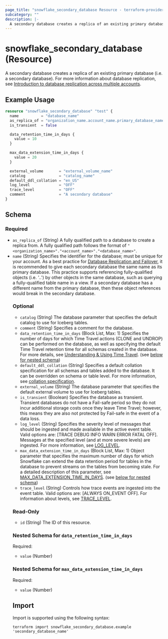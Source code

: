```yaml
---
page_title: "snowflake_secondary_database Resource - terraform-provider-snowflake"
subcategory: ""
description: |-
  A secondary database creates a replica of an existing primary database (i.e. a secondary database). For more information about database replication, see Introduction to database replication across multiple accounts https://docs.snowflake.com/en/user-guide/db-replication-intro.
---
```


# snowflake_secondary_database (Resource)

A secondary database creates a replica of an existing primary database (i.e. a secondary database). For more information about database replication, see [Introduction to database replication across multiple accounts](https://docs.snowflake.com/en/user-guide/db-replication-intro).

## Example Usage

```terraform
resource "snowflake_secondary_database" "test" {
  name          = "database_name"
  as_replica_of = "organization_name.account_name.primary_database_name"
  is_transient  = false

  data_retention_time_in_days {
    value = 10
  }

  max_data_extension_time_in_days {
    value = 20
  }

  external_volume       = "external_volume_name"
  catalog               = "catalog_name"
  default_ddl_collation = "en_US"
  log_level             = "OFF"
  trace_level           = "OFF"
  comment               = "A secondary database"
}
```

<!-- schema generated by tfplugindocs -->
## Schema

### Required

- `as_replica_of` (String) A fully qualified path to a database to create a replica from. A fully qualified path follows the format of `"<organization_name>"."<account_name>"."<database_name>"`.
- `name` (String) Specifies the identifier for the database; must be unique for your account. As a best practice for [Database Replication and Failover](https://docs.snowflake.com/en/user-guide/db-replication-intro), it is recommended to give each secondary database the same name as its primary database. This practice supports referencing fully-qualified objects (i.e. '<db>.<schema>.<object>') by other objects in the same database, such as querying a fully-qualified table name in a view. If a secondary database has a different name from the primary database, then these object references would break in the secondary database.

### Optional

- `catalog` (String) The database parameter that specifies the default catalog to use for Iceberg tables.
- `comment` (String) Specifies a comment for the database.
- `data_retention_time_in_days` (Block List, Max: 1) Specifies the number of days for which Time Travel actions (CLONE and UNDROP) can be performed on the database, as well as specifying the default Time Travel retention time for all schemas created in the database. For more details, see [Understanding & Using Time Travel](https://docs.snowflake.com/en/user-guide/data-time-travel). (see [below for nested schema](#nestedblock--data_retention_time_in_days))
- `default_ddl_collation` (String) Specifies a default collation specification for all schemas and tables added to the database. It can be overridden on schema or table level. For more information, see [collation specification](https://docs.snowflake.com/en/sql-reference/collation#label-collation-specification).
- `external_volume` (String) The database parameter that specifies the default external volume to use for Iceberg tables.
- `is_transient` (Boolean) Specifies the database as transient. Transient databases do not have a Fail-safe period so they do not incur additional storage costs once they leave Time Travel; however, this means they are also not protected by Fail-safe in the event of a data loss.
- `log_level` (String) Specifies the severity level of messages that should be ingested and made available in the active event table. Valid options are: [TRACE DEBUG INFO WARN ERROR FATAL OFF]. Messages at the specified level (and at more severe levels) are ingested. For more information, see [LOG_LEVEL](https://docs.snowflake.com/en/sql-reference/parameters.html#label-log-level).
- `max_data_extension_time_in_days` (Block List, Max: 1) Object parameter that specifies the maximum number of days for which Snowflake can extend the data retention period for tables in the database to prevent streams on the tables from becoming stale. For a detailed description of this parameter, see [MAX_DATA_EXTENSION_TIME_IN_DAYS](https://docs.snowflake.com/en/sql-reference/parameters.html#label-max-data-extension-time-in-days). (see [below for nested schema](#nestedblock--max_data_extension_time_in_days))
- `trace_level` (String) Controls how trace events are ingested into the event table. Valid options are: [ALWAYS ON_EVENT OFF]. For information about levels, see [TRACE_LEVEL](https://docs.snowflake.com/en/sql-reference/parameters.html#label-trace-level).

### Read-Only

- `id` (String) The ID of this resource.

<a id="nestedblock--data_retention_time_in_days"></a>
### Nested Schema for `data_retention_time_in_days`

Required:

- `value` (Number)


<a id="nestedblock--max_data_extension_time_in_days"></a>
### Nested Schema for `max_data_extension_time_in_days`

Required:

- `value` (Number)

## Import

Import is supported using the following syntax:

```shell
terraform import snowflake_secondary_database.example 'secondary_database_name'
```
